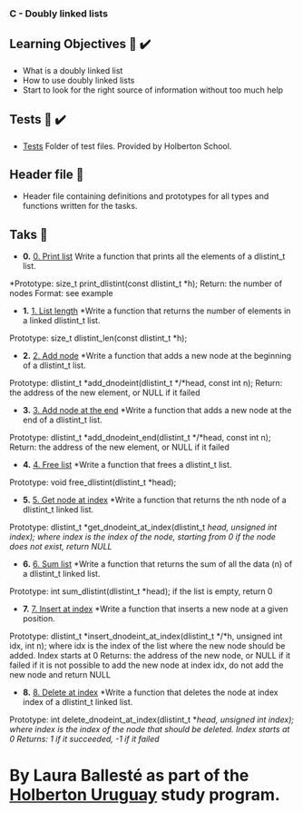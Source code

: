 ### C - Doubly linked lists

## Learning Objectives :page_with_curl: :heavy_check_mark:

* What is a doubly linked list
* How to use doubly linked lists
* Start to look for the right source of information without too much help

## Tests :file_folder: :heavy_check_mark:

* [Tests]() Folder of test files. Provided by Holberton School.

## Header file :page_with_curl:

* []() Header file containing definitions and prototypes for all types and functions written for the tasks.

## Taks :page_with_curl:

* **0.** [0. Print list]()
Write a function that prints all the elements of a dlistint_t list.

*Prototype: size_t print_dlistint(const dlistint_t *h);
Return: the number of nodes
Format: see example

* **1.** [1. List length]()
*Write a function that returns the number of elements in a linked dlistint_t list.

Prototype: size_t dlistint_len(const dlistint_t *h);

* **2.** [2. Add node]()
*Write a function that adds a new node at the beginning of a dlistint_t list.

Prototype: dlistint_t *add_dnodeint(dlistint_t */*head, const int n);
Return: the address of the new element, or NULL if it failed

* **3.** [3. Add node at the end]()
*Write a function that adds a new node at the end of a dlistint_t list.

Prototype: dlistint_t *add_dnodeint_end(dlistint_t */*head, const int n);
Return: the address of the new element, or NULL if it failed

* **4.** [4. Free list]()
*Write a function that frees a dlistint_t list.

Prototype: void free_dlistint(dlistint_t *head);

* **5.** [5. Get node at index]()
*Write a function that returns the nth node of a dlistint_t linked list.

Prototype: dlistint_t *get_dnodeint_at_index(dlistint_t *head, unsigned int index);
where index is the index of the node, starting from 0
if the node does not exist, return NULL*

* **6.** [6. Sum list]()
*Write a function that returns the sum of all the data (n) of a dlistint_t linked list.

Prototype: int sum_dlistint(dlistint_t *head);
if the list is empty, return 0

* **7.** [7. Insert at index]()
*Write a function that inserts a new node at a given position.

Prototype: dlistint_t *insert_dnodeint_at_index(dlistint_t */*h, unsigned int idx, int n);
where idx is the index of the list where the new node should be added. Index starts at 0
Returns: the address of the new node, or NULL if it failed
if it is not possible to add the new node at index idx, do not add the new node and return NULL

* **8.** [8. Delete at index]()
*Write a function that deletes the node at index index of a dlistint_t linked list.

Prototype: int delete_dnodeint_at_index(dlistint_t **head, unsigned int index);
where index is the index of the node that should be deleted. Index starts at 0
Returns: 1 if it succeeded, -1 if it failed*

# By Laura Ballesté as part of the [Holberton Uruguay](https://holbertonschool.uy/) study program.

